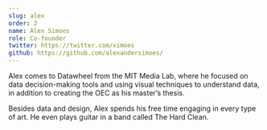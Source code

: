 ```yaml
---
slug: alex
order: 2
name: Alex Simoes
role: Co-founder
twitter: https://twitter.com/ximoes
github: https://github.com/alexandersimoes/
---
```


Alex comes to Datawheel from the MIT Media Lab, where he focused on data decision-making tools and using visual techniques to understand data, in addition to creating the OEC as his master’s thesis.

Besides data and design, Alex spends his free time engaging in every type of art. He even plays guitar in a band called The Hard Clean.

